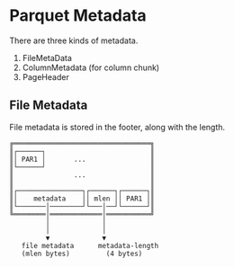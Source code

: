 # Parquet Metadata

There are three kinds of metadata.

1. FileMetaData
2. ColumnMetadata (for column chunk)
3. PageHeader


## File Metadata

File metadata is stored in the footer, along with the length.

```
╔══════════════════════════════════╗ 
║┌──────┐                          ║ 
║│ PAR1 │       ...                ║ 
║└──────┘                          ║ 
║               ...                ║ 
║                                  ║ 
║┌────────────────┐┌──────┐┌──────┐║ 
║│    metadata    ││ mlen ││ PAR1 │║ 
║└───────│────────┘└───│──┘└──────┘║ 
╚════════│═════════════│═══════════╝ 
         │             │             
         │             │             
         ▼             ▼             
   file metadata      metadata-length
   (mlen bytes)         (4 bytes)    
```

